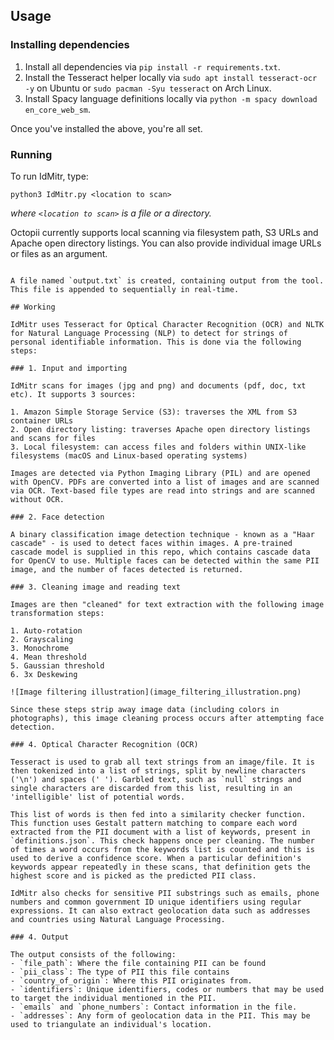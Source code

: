 ## Usage
### Installing dependencies
1. Install all dependencies via `pip install -r requirements.txt`.
2. Install the Tesseract helper locally via `sudo apt install tesseract-ocr -y` on Ubuntu or `sudo pacman -Syu tesseract` on Arch Linux.
3. Install Spacy language definitions locally via `python -m spacy download en_core_web_sm`.

Once you've installed the above, you're all set.

### Running

To run IdMitr, 
type:

```
python3 IdMitr.py <location to scan>
```
_where `<location to scan>` is a file or a directory._

Octopii currently supports local scanning via filesystem path, S3 URLs and Apache open directory listings. You can also provide individual image URLs or files as an argument.


```

A file named `output.txt` is created, containing output from the tool. This file is appended to sequentially in real-time.

## Working

IdMitr uses Tesseract for Optical Character Recognition (OCR) and NLTK for Natural Language Processing (NLP) to detect for strings of personal identifiable information. This is done via the following steps:

### 1. Input and importing 

IdMitr scans for images (jpg and png) and documents (pdf, doc, txt etc). It supports 3 sources:

1. Amazon Simple Storage Service (S3): traverses the XML from S3 container URLs
2. Open directory listing: traverses Apache open directory listings and scans for files 
3. Local filesystem: can access files and folders within UNIX-like filesystems (macOS and Linux-based operating systems)

Images are detected via Python Imaging Library (PIL) and are opened with OpenCV. PDFs are converted into a list of images and are scanned via OCR. Text-based file types are read into strings and are scanned without OCR.

### 2. Face detection

A binary classification image detection technique - known as a "Haar cascade" - is used to detect faces within images. A pre-trained cascade model is supplied in this repo, which contains cascade data for OpenCV to use. Multiple faces can be detected within the same PII image, and the number of faces detected is returned.

### 3. Cleaning image and reading text

Images are then "cleaned" for text extraction with the following image transformation steps:

1. Auto-rotation
2. Grayscaling
3. Monochrome
4. Mean threshold
5. Gaussian threshold
6. 3x Deskewing

![Image filtering illustration](image_filtering_illustration.png) 

Since these steps strip away image data (including colors in photographs), this image cleaning process occurs after attempting face detection. 

### 4. Optical Character Recognition (OCR)

Tesseract is used to grab all text strings from an image/file. It is then tokenized into a list of strings, split by newline characters ('\n') and spaces (' '). Garbled text, such as `null` strings and single characters are discarded from this list, resulting in an 'intelligible' list of potential words.

This list of words is then fed into a similarity checker function. This function uses Gestalt pattern matching to compare each word extracted from the PII document with a list of keywords, present in `definitions.json`. This check happens once per cleaning. The number of times a word occurs from the keywords list is counted and this is used to derive a confidence score. When a particular definition's keywords appear repeatedly in these scans, that definition gets the highest score and is picked as the predicted PII class.

IdMitr also checks for sensitive PII substrings such as emails, phone numbers and common government ID unique identifiers using regular expressions. It can also extract geolocation data such as addresses and countries using Natural Language Processing.

### 4. Output

The output consists of the following:
- `file_path`: Where the file containing PII can be found
- `pii_class`: The type of PII this file contains
- `country_of_origin`: Where this PII originates from. 
- `identifiers`: Unique identifiers, codes or numbers that may be used to target the individual mentioned in the PII.
- `emails` and `phone_numbers`: Contact information in the file.
- `addresses`: Any form of geolocation data in the PII. This may be used to triangulate an individual's location.
